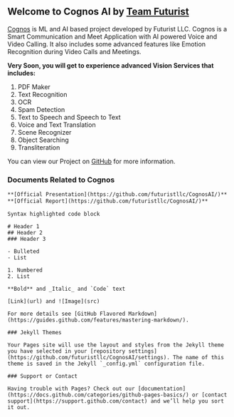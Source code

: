 ## Welcome to Cognos AI by [Team Futurist](https://futuristllc.github.io)

[Cognos](https://github.com/futuristllc/CognosAI) is ML and AI based project developed by Futurist LLC. Cognos is a Smart Communication and Meet Application with AI powered Voice and Video Calling. It also includes some advanced features like Emotion Recognition during Video Calls and Meetings. 


**Very Soon, you will get to experience advanced Vision Services that includes:**

1. PDF Maker 
2. Text Recognition 
3. OCR 
4. Spam Detection 
5. Text to Speech and Speech to Text 
6. Voice and Text Translation 
7. Scene Recognizer 
8. Object Searching 
9. Transliteration

You can view our Project on [GitHub](https://github.com/futuristllc/CognosAI/) for more information.
### Documents Related to Cognos

```markdown
**[Official Presentation](https://github.com/futuristllc/CognosAI/)**
**[Official Report](https://github.com/futuristllc/CognosAI/)**
```

```
Syntax highlighted code block

# Header 1
## Header 2
### Header 3

- Bulleted
- List

1. Numbered
2. List

**Bold** and _Italic_ and `Code` text

[Link](url) and ![Image](src)
```
```
For more details see [GitHub Flavored Markdown](https://guides.github.com/features/mastering-markdown/).

### Jekyll Themes

Your Pages site will use the layout and styles from the Jekyll theme you have selected in your [repository settings](https://github.com/futuristllc/CognosAI/settings). The name of this theme is saved in the Jekyll `_config.yml` configuration file.

### Support or Contact

Having trouble with Pages? Check out our [documentation](https://docs.github.com/categories/github-pages-basics/) or [contact support](https://support.github.com/contact) and we’ll help you sort it out.
```



